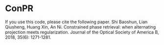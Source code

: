 # ConPR
If you use this code, please cite the following paper.
Shi Baoshun, Lian Qiusheng, Huang Xin, An Ni. Constrained phase retrieval: when alternating projection meets regularization. Journal of the Optical Society of America B, 2018, 35(6): 1271-1281. 

